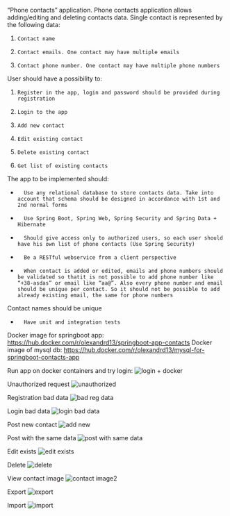 “Phone contacts” application. Phone contacts application allows adding/editing and deleting contacts data. Single contact is represented by the following data:

1.     Contact name

2.     Contact emails. One contact may have multiple emails

3.     Contact phone number. One contact may have multiple phone numbers

User should have a possibility to:

1.     Register in the app, login and password should be provided during registration

2.     Login to the app

3.     Add new contact

4.     Edit existing contact

5.     Delete existing contact

6.     Get list of existing contacts

The app to be implemented should:

-       Use any relational database to store contacts data. Take into account that schema should be designed in accordance with 1st and 2nd normal forms

-       Use Spring Boot, Spring Web, Spring Security and Spring Data + Hibernate

-       Should give access only to authorized users, so each user should have his own list of phone contacts (Use Spring Security)

-       Be a RESTful webservice from a client perspective

-       When contact is added or edited, emails and phone numbers should be validated so thatit is not possible to add phone number like “+38-asdas” or email like “aa@”. Also every phone number and email should be unique per contact. So it should not be possible to add already existing email, the same for phone numbers

Contact names should be unique

-       Have unit and integration tests


Docker image for springboot app: https://hub.docker.com/r/olexandrd13/springboot-app-contacts
Docker image of mysql db: https://hub.docker.com/r/olexandrd13/mysql-for-springboot-contacts-app


Run app on docker containers and try login:
![login + docker](https://github.com/OlexandrD-enter/phone-contacts/assets/77500422/aff3dd9c-aa2b-4e9a-b5fe-2ad66e0d7bd7)

Unauthorized request
![unauthorized](https://github.com/OlexandrD-enter/phone-contacts/assets/77500422/76157076-a4f4-4768-9066-37c8b044a839)

Registration bad data
![bad reg data](https://github.com/OlexandrD-enter/phone-contacts/assets/77500422/2f1a0144-c5d4-40b4-9f14-701d4c3f48eb)

Login bad data
![login bad data](https://github.com/OlexandrD-enter/phone-contacts/assets/77500422/7599a8ee-c9bf-424d-9a61-449ab246b927)

Post new contact
![add new](https://github.com/OlexandrD-enter/phone-contacts/assets/77500422/bd740156-6428-4d6b-a7ad-2915ffaf587d)

Post with the same data
![post with same data](https://github.com/OlexandrD-enter/phone-contacts/assets/77500422/c1d2a7a3-eb19-415b-86d1-dad7c19a231b)

Edit exists
![edit exists](https://github.com/OlexandrD-enter/phone-contacts/assets/77500422/9c5fdb00-f9ac-4894-9f39-5ab5be91600f)

Delete
![delete](https://github.com/OlexandrD-enter/phone-contacts/assets/77500422/c6e5530b-7b83-4b31-a188-3e14decaa50c)

View contact image
![contact image2](https://github.com/OlexandrD-enter/phone-contacts/assets/77500422/689ab623-0482-4d37-8c15-f14a3b11f711)

Export
![export](https://github.com/OlexandrD-enter/phone-contacts/assets/77500422/a9389c63-8001-4b08-8119-a223451f173b)

Import
![import](https://github.com/OlexandrD-enter/phone-contacts/assets/77500422/05ca2535-f980-4ba3-8856-deee262f5314)







